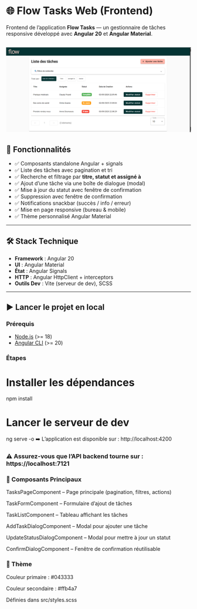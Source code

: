 # 🌐 Flow Tasks Web (Frontend)

Frontend de l’application **Flow Tasks** — un gestionnaire de tâches responsive développé avec **Angular 20** et **Angular Material**.

![App Screenshot](assets/screenshot.png)
---

## 🚀 Fonctionnalités
- ✅ Composants standalone Angular + signals
- ✅ Liste des tâches avec pagination et tri
- ✅ Recherche et filtrage par **titre, statut et assigné à**
- ✅ Ajout d’une tâche via une boîte de dialogue (modal)
- ✅ Mise à jour du statut avec fenêtre de confirmation
- ✅ Suppression avec fenêtre de confirmation
- ✅ Notifications snackbar (succès / info / erreur)
- ✅ Mise en page responsive (bureau & mobile)
- ✅ Thème personnalisé Angular Material

---

## 🛠️ Stack Technique
- **Framework** : Angular 20  
- **UI** : Angular Material  
- **État** : Angular Signals  
- **HTTP** : Angular HttpClient + interceptors  
- **Outils Dev** : Vite (serveur de dev), SCSS  

---

## ▶️ Lancer le projet en local

### Prérequis
- [Node.js](https://nodejs.org/) (>= 18)  
- [Angular CLI](https://angular.dev/tools/cli) (>= 20)  

### Étapes
# Installer les dépendances
npm install

# Lancer le serveur de dev
ng serve -o
➡️ L’application est disponible sur : http://localhost:4200

### ⚠️ Assurez-vous que l’API backend tourne sur : https://localhost:7121

### 📂 Composants Principaux
TasksPageComponent – Page principale (pagination, filtres, actions)

TaskFormComponent – Formulaire d’ajout de tâches

TaskListComponent – Tableau affichant les tâches

AddTaskDialogComponent – Modal pour ajouter une tâche

UpdateStatusDialogComponent – Modal pour mettre à jour un statut

ConfirmDialogComponent – Fenêtre de confirmation réutilisable

### 🎨 Thème
Couleur primaire : #043333

Couleur secondaire : #ffb4a7

Définies dans src/styles.scss

